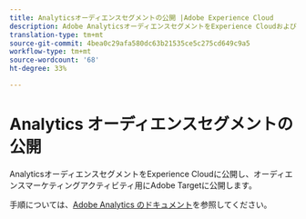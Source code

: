 ```yaml
---
title: Analyticsオーディエンスセグメントの公開 |Adobe Experience Cloud
description: Adobe AnalyticsオーディエンスセグメントをExperience CloudおよびAdobe Targetに公開してオーディエンスマーケティングアクティビティに使用する方法。
translation-type: tm+mt
source-git-commit: 4bea0c29afa580dc63b21535ce5c275cd649c9a5
workflow-type: tm+mt
source-wordcount: '68'
ht-degree: 33%

---
```



# Analytics オーディエンスセグメントの公開

AnalyticsオーディエンスセグメントをExperience Cloudに公開し、オーディエンスマーケティングアクティビティ用にAdobe Targetに公開します。

手順については、[Adobe Analytics のドキュメント](https://docs.adobe.com/content/help/ja-JP/analytics/components/segmentation/segmentation-workflow/seg-publish.html)を参照してください。
